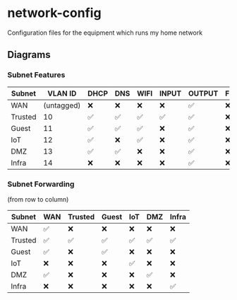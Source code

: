 # network-config
Configuration files for the equipment which runs my home network

## Diagrams

### Subnet Features

| Subnet    | VLAN ID       | DHCP  | DNS   | WIFI  | INPUT | OUTPUT    | FORWARD   |
| --------- | ------------- | ----- | ----- | ----- | ----- | --------- | --------- |
| WAN       | (untagged)    | ❌    | ❌    | ❌    | ❌    | ✅        | ❌        |
| Trusted   | 10            | ✅    | ✅    | ✅    | ✅    | ✅        | ❌        |
| Guest     | 11            | ✅    | ✅    | ✅    | ❌    | ✅        | ❌        |
| IoT       | 12            | ✅    | ❌    | ✅    | ❌    | ✅        | ❌        |
| DMZ       | 13            | ✅    | ✅    | ❌    | ❌    | ✅        | ❌        |
| Infra     | 14            | ❌    | ❌    | ❌    | ❌    | ✅        | ❌        |

### Subnet Forwarding

(from row to column)

| Subnet    | WAN   | Trusted   | Guest | IoT   | DMZ   | Infra |
| --------- | ----- | --------- | ----- | ----- | ----- | ----- |
| WAN       | ✅    | ❌        | ❌    | ❌    | ❌    | ❌    |
| Trusted   | ✅    | ✅        | ✅    | ✅    | ✅    | ✅    |
| Guest     | ✅    | ❌        | ✅    | ❌    | ❌    | ❌    |
| IoT       | ❌    | ❌        | ❌    | ✅    | ❌    | ❌    |
| DMZ       | ✅    | ❌        | ❌    | ❌    | ✅    | ❌    |
| Infra     | ❌    | ❌        | ❌    | ❌    | ❌    | ✅    |

